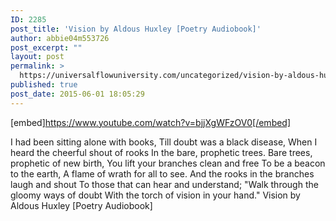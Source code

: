 ```yaml
---
ID: 2285
post_title: 'Vision by Aldous Huxley [Poetry Audiobook]'
author: abbie04m553726
post_excerpt: ""
layout: post
permalink: >
  https://universalflowuniversity.com/uncategorized/vision-by-aldous-huxley-poetry-audiobook/
published: true
post_date: 2015-06-01 18:05:29
---
```

[embed]https://www.youtube.com/watch?v=bjjXgWFzOV0[/embed]<br>
<p>I had been sitting alone with books,
Till doubt was a black disease,
When I heard the cheerful shout of rooks
In the bare, prophetic trees.
Bare trees, prophetic of new birth,
You lift your branches clean and free
To be a beacon to the earth,
A flame of wrath for all to see.
And the rooks in the branches laugh and shout
To those that can hear and understand;
"Walk through the gloomy ways of doubt
With the torch of vision in your hand."
Vision by Aldous Huxley [Poetry Audiobook]</p>